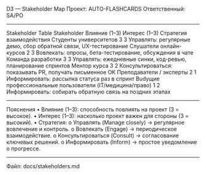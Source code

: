 D3 — Stakeholder Map
Проект: AUTO-FLASHCARDS
Ответственный: SA/PO

---

Stakeholder Table
Stakeholder Влияние (1–3) Интерес (1–3) Стратегия взаимодействия
Студенты университетов 3 3 Управлять: регулярные демо, сбор обратной связи, UX-тестирование
Слушатели онлайн-курсов 2 3 Вовлекать: опросы, бета-тестирование, обсуждения в чате
Команда разработки 3 3 Управлять: ежедневные синки, код-ревью, планирование спринтов
Ментор курса 3 2 Консультироваться: показывать PR, получать письменное OK
Преподаватели / эксперты 2 1 Информировать: рассылка статуса раз в спринт
Budущие профессиональные пользователи (IT/медицина/право) 1 2 Информировать: собирать обратную связь на поздних этапах

---

Пояснения
• Влияние (1–3): способность повлиять на проект (3 = высокое).
• Интерес (1–3): насколько проект важен для стороны (3 = высокий).
• Стратегия:
o Управлять (Manage closely) → регулярное вовлечение и контроль.
o Вовлекать (Engage) → периодическое взаимодействие.
o Консультироваться (Consult) → согласование ключевых решений.
o Информировать (Inform) → простое уведомление о прогрессе.

---

Файл: docs/stakeholders.md
